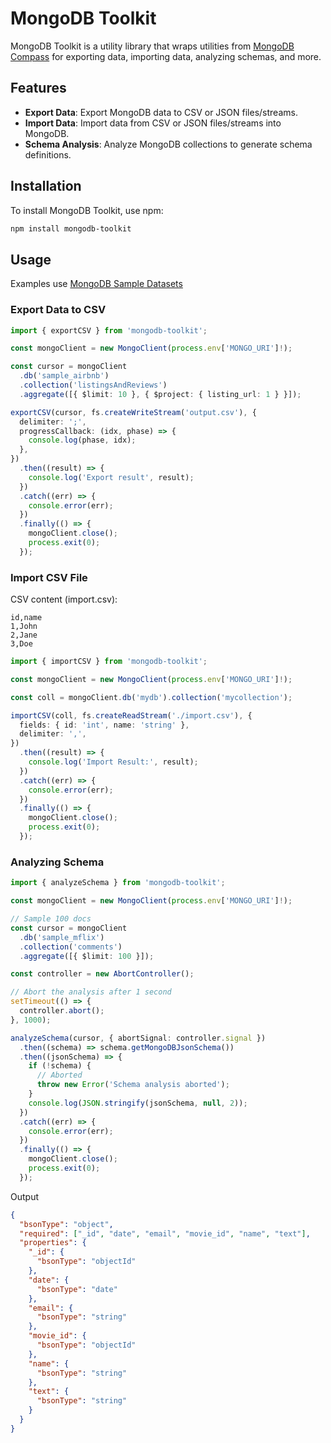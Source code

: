 # MongoDB Toolkit

MongoDB Toolkit is a utility library that wraps utilities from [MongoDB Compass](https://github.com/mongodb-js/compass) for exporting data, importing data, analyzing schemas, and more.

## Features

- **Export Data**: Export MongoDB data to CSV or JSON files/streams.
- **Import Data**: Import data from CSV or JSON files/streams into MongoDB.
- **Schema Analysis**: Analyze MongoDB collections to generate schema definitions.

## Installation

To install MongoDB Toolkit, use npm:

```bash
npm install mongodb-toolkit
```

## Usage

Examples use [MongoDB Sample Datasets](https://www.mongodb.com/docs/atlas/sample-data/)

### Export Data to CSV

```ts
import { exportCSV } from 'mongodb-toolkit';

const mongoClient = new MongoClient(process.env['MONGO_URI']!);

const cursor = mongoClient
  .db('sample_airbnb')
  .collection('listingsAndReviews')
  .aggregate([{ $limit: 10 }, { $project: { listing_url: 1 } }]);

exportCSV(cursor, fs.createWriteStream('output.csv'), {
  delimiter: ';',
  progressCallback: (idx, phase) => {
    console.log(phase, idx);
  },
})
  .then((result) => {
    console.log('Export result', result);
  })
  .catch((err) => {
    console.error(err);
  })
  .finally(() => {
    mongoClient.close();
    process.exit(0);
  });
```

### Import CSV File

CSV content (import.csv):

```csv
id,name
1,John
2,Jane
3,Doe
```

```ts
import { importCSV } from 'mongodb-toolkit';

const mongoClient = new MongoClient(process.env['MONGO_URI']!);

const coll = mongoClient.db('mydb').collection('mycollection');

importCSV(coll, fs.createReadStream('./import.csv'), {
  fields: { id: 'int', name: 'string' },
  delimiter: ',',
})
  .then((result) => {
    console.log('Import Result:', result);
  })
  .catch((err) => {
    console.error(err);
  })
  .finally(() => {
    mongoClient.close();
    process.exit(0);
  });
```

### Analyzing Schema

```ts
import { analyzeSchema } from 'mongodb-toolkit';

const mongoClient = new MongoClient(process.env['MONGO_URI']!);

// Sample 100 docs
const cursor = mongoClient
  .db('sample_mflix')
  .collection('comments')
  .aggregate([{ $limit: 100 }]);

const controller = new AbortController();

// Abort the analysis after 1 second
setTimeout(() => {
  controller.abort();
}, 1000);

analyzeSchema(cursor, { abortSignal: controller.signal })
  .then((schema) => schema.getMongoDBJsonSchema())
  .then((jsonSchema) => {
    if (!schema) {
      // Aborted
      throw new Error('Schema analysis aborted');
    }
    console.log(JSON.stringify(jsonSchema, null, 2));
  })
  .catch((err) => {
    console.error(err);
  })
  .finally(() => {
    mongoClient.close();
    process.exit(0);
  });
```

Output

```json
{
  "bsonType": "object",
  "required": ["_id", "date", "email", "movie_id", "name", "text"],
  "properties": {
    "_id": {
      "bsonType": "objectId"
    },
    "date": {
      "bsonType": "date"
    },
    "email": {
      "bsonType": "string"
    },
    "movie_id": {
      "bsonType": "objectId"
    },
    "name": {
      "bsonType": "string"
    },
    "text": {
      "bsonType": "string"
    }
  }
}
```
